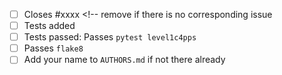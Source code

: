 <!-- Describe what your PR does, and why -->

 - [ ] Closes #xxxx <!-- remove if there is no corresponding issue
 - [ ] Tests added <!-- for all bug fixes or enhancements -->
 - [ ] Tests passed: Passes ``pytest level1c4pps`` <!-- for all non-documentation changes) -->
 - [ ] Passes ``flake8`` <!-- remove if you did not edit any Python files -->
 - [ ] Add your name to `AUTHORS.md` if not there already